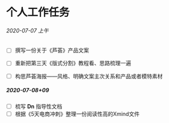 # 个人工作任务

###### 2020-07-07 上午

- [ ] 撰写一份关于《芦荟》产品文案

- [ ] 重新把第三天《版式分割》教程看、思路梳理一遍<!--还未拿到视频-->

- [ ] 构思芦荟海报——风格、明确文案主次关系和产品或者模特素材
  <!--其它暂时未定-->
  
  
##### 2020-07-08+09
- [ ] 梳写 <b>Dn</b> 指导性文档
- [ ] 根据《5天电商冲刺》整理一份阅读性高的Xmind文件

